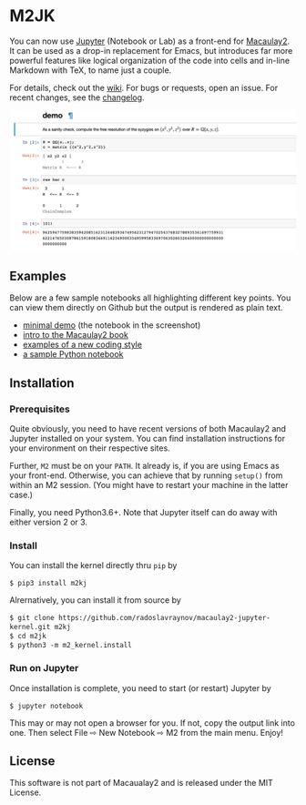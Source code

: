 # M2JK

You can now use [Jupyter](http://www.jupyter.org) (Notebook or Lab) as a front-end for [Macaulay2](http://faculty.math.illinois.edu/Macaulay2/).
It can be used as a drop-in replacement for Emacs,
but introduces far more powerful features like
logical organization of the code into cells and in-line Markdown with TeX,
to name just a couple.

For details, check out the [wiki](../../wiki).
For bugs or requests, open an issue.
For recent changes, see the [changelog](CHANGELOG.md).

![](/demo/screenshot.png)

## Examples

Below are a few sample notebooks all highlighting different key points.
You can view them directly on Github but the output is rendered as plain text.

* [minimal demo](demo/minimal.ipynb) (the notebook in the screenshot)
* [intro to the Macaulay2 book](demo/m2book.ipynb)
* [examples of a new coding style](demo/newstyle.ipynb)
* [a sample Python notebook](demo/demo-python.ipynb)

## Installation

### Prerequisites

Quite obviously, you need to have recent versions of both Macaulay2 and Jupyter installed on your system.
You can find installation instructions for your environment on their respective sites.

Further, `M2` must be on your `PATH`. It already is, if you are using Emacs as your front-end.
Otherwise, you can achieve that by running `setup()` from within an M2 session.
(You might have to restart your machine in the latter case.)

Finally, you need Python3.6+. Note that Jupyter itself can do away with either version 2 or 3.

### Install

You can install the kernel directly thru `pip` by

```
$ pip3 install m2kj
```

Alrernatively, you can install it from source by

```
$ git clone https://github.com/radoslavraynov/macaulay2-jupyter-kernel.git m2kj
$ cd m2jk
$ python3 -m m2_kernel.install
```

### Run on Jupyter

Once installation is complete, you need to start (or restart) Jupyter by

```
$ jupyter notebook
```

This may or may not open a browser for you. If not, copy the output link into one.
Then select File ⇨ New Notebook ⇨ M2 from the main menu.
Enjoy!

## License

This software is not part of Macaualay2 and is released under the MIT License.
